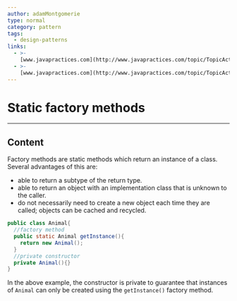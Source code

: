 ```yaml
---
author: adamMontgomerie
type: normal
category: pattern
tags:
  - design-patterns
links:
  - >-
    [www.javapractices.com](http://www.javapractices.com/topic/TopicAction.do?Id=21){website}
  - >-
    [www.javapractices.com](http://www.javapractices.com/topic/TopicAction.do?Id=40){website}
---
```


# Static factory methods


---

## Content

Factory methods are static methods which return an instance of a class. Several advantages of this are:

* able to return a subtype of the return type.
* able to return an object with an implementation class that is unknown to the caller.
* do not necessarily need to create a new object each time they are called; objects can be cached and recycled.

```java
public class Animal{
  //factory method
  public static Animal getInstance(){
    return new Animal();
  }
  //private constructor
  private Animal(){}
}
```

In the above example, the constructor is private to guarantee that instances of `Animal` can only be created using the `getInstance()` factory method.
